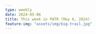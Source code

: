 ```yaml
---
type: weekly
date: 2024-05-06
title: This week in PATR (May 6, 2024)
feature-img: "assets/img/big-trail.jpg"
---
```



